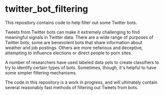 # twitter_bot_filtering
This repository contains code to help filter out some Twitter bots.

Tweets from Twitter bots can make it extremely challenging to find meaningful signals in Twitter data. There are a wide range of purposes of Twitter bots; some are benevolent bots that share information about weather and job postings. Others are more nefarious and deceptive, attempting to influence elections or direct people to porn sites.

A number of researchers have used labeled data sets to create classifiers to try to identify certain types of bots. Sometimes, though, it's helpful to have some simpler filtering mechanisms.

The code in this repository is a work in progress, and will ultimately contain several reasonably fast methods of filtering out Tweets from bots.

